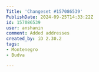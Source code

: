 ```yaml
---
Title: 'Changeset #157086539'
PublishDate: 2024-09-25T14:33:22Z
id: 157086539
user: anshanin
comment: Added addresses
created_by: iD 2.30.2
tags:
- Montenegro
- Budva

---
```

